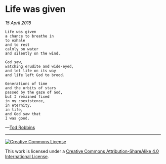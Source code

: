 # Life was given
_15 April 2018_
```
Life was given
a chance to breathe in
to exhale
and to rest
calmly on water
and silently on the wind.

God saw,
watching erudite and wide-eyed,
and let life on its way
and life left God to brood.

Generations of time
and the orbits of stars
passed by the gaze of God,
but I remained fixed
in my coexistence,
in eternity,
in life,
and God saw that
I was good.
```
—[Tod Robbins](http://todrobbins.com)

---

<a rel="license" href="http://creativecommons.org/licenses/by-sa/4.0/">
<img alt="Creative Commons License" style="border-width:0" src="https://i.creativecommons.org/l/by-sa/4.0/88x31.png" /></a><br />

This work is licensed under a <a rel="license" href="http://creativecommons.org/licenses/by-sa/4.0/">Creative Commons Attribution-ShareAlike 4.0 International License</a>.
